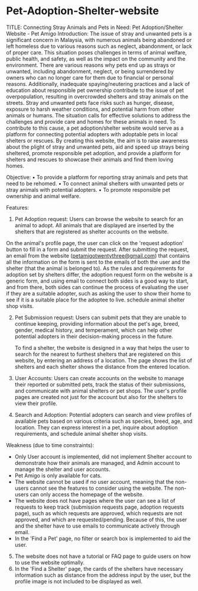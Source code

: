 # Pet-Adoption-Shelter-website


TITLE: Connecting Stray Animals and Pets in Need: Pet Adoption/Shelter Website - Pet Amigo
Introduction:
The issue of stray and unwanted pets is a significant concern in Malaysia, with numerous animals being abandoned or left homeless due to various reasons such as neglect, abandonment, or lack of proper care. This situation poses challenges in terms of animal welfare, public health, and safety, as well as the impact on the community and the environment.
There are various reasons why pets end up as strays or unwanted, including abandonment, neglect, or being surrendered by owners who can no longer care for them due to financial or personal reasons. Additionally, inadequate spaying/neutering practices and a lack of education about responsible pet ownership contribute to the issue of pet overpopulation, resulting in overcrowded shelters and stray animals on the streets. Stray and unwanted pets face risks such as hunger, disease, exposure to harsh weather conditions, and potential harm from other animals or humans. The situation calls for effective solutions to address the challenges and provide care and homes for these animals in need.
To contribute to this cause, a pet adoption/shelter website would serve as a platform for connecting potential adopters with adoptable pets in local shelters or rescues. By creating this website, the aim is to raise awareness about the plight of stray and unwanted pets, aid and speed up strays being sheltered, promote responsible pet adoption, and provide a platform for shelters and rescues to showcase their animals and find them loving homes.

Objective:
•	To provide a platform for reporting stray animals and pets that need to be rehomed. 
•	To connect animal shelters with unwanted pets or stray animals with potential adopters.
•	To promote responsible pet ownership and animal welfare.

Features:
1.	Pet Adoption request: Users can browse the website to search for an animal to adopt. All animals that are displayed are inserted by the shelters that are registered as shelter accounts on the website.

   On the animal's profile page, the user can click on the 'request adoption' button to fill in a form and submit the request. After submitting the request, an email from the website (petamigotwentythree@gmail.com) that contains all the information on the form is sent to the emails of  both the user and the shelter (that the animal is belonged to). As the rules and requirements for adoption set by shelters differ, the adoption request form on the website is a generic form, and using email to connect both sides is a good way to start, and from there, both sides can continue the process of evaluating the user if they are a suitable adopter, such as asking the user to show their home to see if it is a suitable place for the adoptee to live.  schedule animal shelter shop visits.
   
2.	Pet Submission request: Users can submit pets that they are unable to continue keeping, providing information about the pet's age, breed, gender, medical history, and temperament, which can help other potential adopters in their decision-making process in the future.

    To find a shelter, the website is designed in a way that helps the user to search for the nearest to furthest shelters that are registered on this website, by entering an address of a location. The page shows the list of shelters and each shelter shows the distance from the entered location.

3.	User Accounts: Users can create accounts on the website to manage their reported or submitted pets, track the status of their submissions, and communicate with animal shelters or pet shops.
   The user's profile pages are created not just for the account but also for the shelters to view their profile.
4.	Search and Adoption: Potential adopters can search and view profiles of available pets based on various criteria such as species, breed, age, and location. They can express interest in a pet, inquire about adoption requirements, and schedule animal shelter shop visits.



Weakness (due to time constraints):
- Only User account is implemented, did not implement Shelter account to demonstrate how their animals are managed, and Admin account to manage the shelter and user accounts.
- Pet Amigo is only available for cats.
- The website cannot be used if no user account, meaning that the non-users cannot see the features to consider using the website. The non-users can only access the homepage of the website.
- The website does not have pages where the user can see a list of requests to keep track (submission requests page, adoption requests page), such as which requests are approved, which requests are not approved, and which are requested/pending. Because of this, the user and the shelter have to use emails to communicate actively through email.
- In the 'Find a Pet' page, no filter or search box is implemented to aid the user.
5. The website does not have a tutorial or FAQ page to guide users on how to use the website optimally.
6. In the 'Find a Shelter' page, the cards of the shelters have necessary information such as distance from the address input by the user, but the profile image is not included to be displayed as well.

